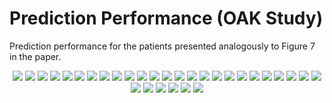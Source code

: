 # Prediction Performance (OAK Study)

Prediction performance for the patients presented analogously to Figure 7 in the paper.

<p align="center">
  <img src="./chosen_patient_1_OAK_predict_1.png">
  <img src="./chosen_patient_6_OAK_predict_1.png">
  <img src="./chosen_patient_11_OAK_predict_1.png">
  <img src="./chosen_patient_16_OAK_predict_1.png">
  <img src="./chosen_patient_21_OAK_predict_1.png">
  <img src="./chosen_patient_26_OAK_predict_1.png">
  <img src="./chosen_patient_31_OAK_predict_1.png">
  <img src="./chosen_patient_36_OAK_predict_1.png">
  <img src="./chosen_patient_41_OAK_predict_1.png">
  <img src="./chosen_patient_46_OAK_predict_1.png">
  <img src="./chosen_patient_51_OAK_predict_1.png">
  <img src="./chosen_patient_56_OAK_predict_1.png">
  <img src="./chosen_patient_61_OAK_predict_1.png">
  <img src="./chosen_patient_66_OAK_predict_1.png">
  <img src="./chosen_patient_71_OAK_predict_1.png">
  <img src="./chosen_patient_76_OAK_predict_1.png">
  <img src="./chosen_patient_81_OAK_predict_1.png">
  <img src="./chosen_patient_86_OAK_predict_1.png">
  <img src="./chosen_patient_91_OAK_predict_1.png">
  <img src="./chosen_patient_96_OAK_predict_1.png">
  <img src="./chosen_patient_101_OAK_predict_1.png">
  <img src="./chosen_patient_106_OAK_predict_1.png">
  <img src="./chosen_patient_111_OAK_predict_1.png">
  <img src="./chosen_patient_116_OAK_predict_1.png">
  <img src="./chosen_patient_121_OAK_predict_1.png">
  <img src="./chosen_patient_126_OAK_predict_1.png">
  <img src="./chosen_patient_131_OAK_predict_1.png">
  <img src="./chosen_patient_136_OAK_predict_1.png">
  <img src="./chosen_patient_141_OAK_predict_1.png">
  <img src="./chosen_patient_146_OAK_predict_1.png">
  <img src="./chosen_patient_151_OAK_predict_1.png">
</p>